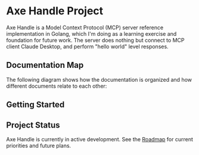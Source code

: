 # Axe Handle Project

<!-- Path: README.md -->
<!-- Purpose: Top-level project overview and documentation index to help developers navigate the codebase -->

Axe Handle is a Model Context Protocol (MCP) server reference implementation in Golang, which I'm doing as a learning exercise and foundation for future work. The server does nothing but connect to MCP client Claude Desktop, and perform "hello world" level responses.

## Documentation Map

The following diagram shows how the documentation is organized and how different documents relate to each other:



## Getting Started

## Project Status

Axe Handle is currently in active development. See the [Roadmap](./docs/ROADMAP.md) for current priorities and future plans.

